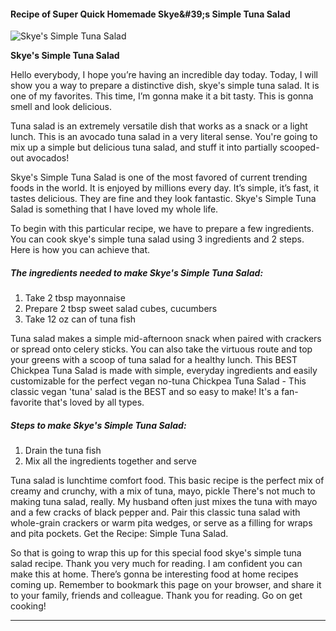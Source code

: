             

#### Recipe of Super Quick Homemade Skye&amp;#39;s Simple Tuna Salad

![Skye's Simple Tuna Salad](https://img-global.cpcdn.com/recipes/4622727530414080/751x532cq70/skyes-simple-tuna-salad-recipe-main-photo.jpg)

**Skye's Simple Tuna Salad**

Hello everybody, I hope you’re having an incredible day today. Today, I will show you a way to prepare a distinctive dish, skye's simple tuna salad. It is one of my favorites. This time, I’m gonna make it a bit tasty. This is gonna smell and look delicious.

Tuna salad is an extremely versatile dish that works as a snack or a light lunch. This is an avocado tuna salad in a very literal sense. You're going to mix up a simple but delicious tuna salad, and stuff it into partially scooped-out avocados!

Skye's Simple Tuna Salad is one of the most favored of current trending foods in the world. It is enjoyed by millions every day. It’s simple, it’s fast, it tastes delicious. They are fine and they look fantastic. Skye's Simple Tuna Salad is something that I have loved my whole life.

To begin with this particular recipe, we have to prepare a few ingredients. You can cook skye's simple tuna salad using 3 ingredients and 2 steps. Here is how you can achieve that.

##### The ingredients needed to make Skye's Simple Tuna Salad:

1.  Take 2 tbsp mayonnaise
2.  Prepare 2 tbsp sweet salad cubes, cucumbers
3.  Take 12 oz can of tuna fish

Tuna salad makes a simple mid-afternoon snack when paired with crackers or spread onto celery sticks. You can also take the virtuous route and top your greens with a scoop of tuna salad for a healthy lunch. This BEST Chickpea Tuna Salad is made with simple, everyday ingredients and easily customizable for the perfect vegan no-tuna Chickpea Tuna Salad - This classic vegan 'tuna' salad is the BEST and so easy to make! It's a fan-favorite that's loved by all types.

##### Steps to make Skye's Simple Tuna Salad:

1.  Drain the tuna fish
2.  Mix all the ingredients together and serve

Tuna salad is lunchtime comfort food. This basic recipe is the perfect mix of creamy and crunchy, with a mix of tuna, mayo, pickle There's not much to making tuna salad, really. My husband often just mixes the tuna with mayo and a few cracks of black pepper and. Pair this classic tuna salad with whole-grain crackers or warm pita wedges, or serve as a filling for wraps and pita pockets. Get the Recipe: Simple Tuna Salad.

So that is going to wrap this up for this special food skye's simple tuna salad recipe. Thank you very much for reading. I am confident you can make this at home. There’s gonna be interesting food at home recipes coming up. Remember to bookmark this page on your browser, and share it to your family, friends and colleague. Thank you for reading. Go on get cooking!

* * *